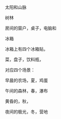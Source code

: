 太阳和山脉  

树林  

房间的窗户，桌子，电脑和  

冰箱  

冰箱上有四个冰箱贴，

菜，盘子，饮料瓶，



对应四个场景：



早晨的农场，夏，鸡蛋

午间的森林，春，瀑布

黄昏的，秋，

夜间的极光，冬，营地